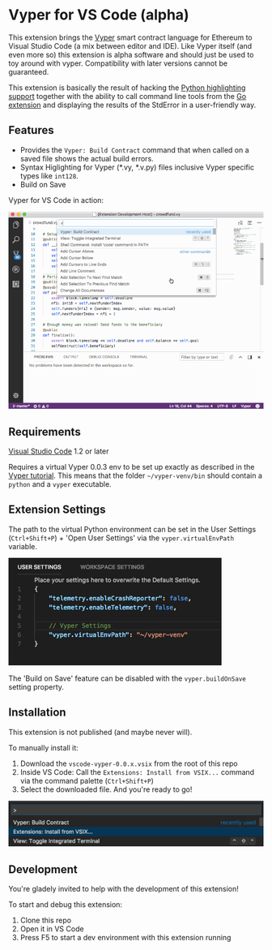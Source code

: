 # Vyper for VS Code (alpha)

This extension brings the [Vyper](https://github.com/ethereum/vyper) smart contract language for Ethereum to Visual Studio Code (a mix between editor and IDE). Like Vyper itself (and even more so) this extension is alpha software and should just be used to toy around with vyper. Compatibility with later versions cannot be guaranteed. 

This extension is basically the result of hacking the [Python highlighting support](https://github.com/Microsoft/vscode/tree/master/extensions/python) together with the ability to call command line tools from the [Go extension](https://github.com/Microsoft/vscode-go) and displaying the results of the StdError in a user-friendly way.

## Features

* Provides the `Vyper: Build Contract` command that when called on a saved file shows the actual build errors.
* Syntax Higlighting for Vyper (*.vy, *.v.py) files inclusive Vyper specific types like `int128`.
* Build on Save

Vyper for VS Code in action:

![Build Contract](vscode-vyper.gif)

## Requirements

[Visual Studio Code](https://code.visualstudio.com/) 1.2 or later

Requires a virtual Vyper 0.0.3 env to be set up exactly as described in the [Vyper tutorial](https://vyper.readthedocs.io/en/latest/installing-vyper.html).
This means that the folder `~/vyper-venv/bin` should contain a `python` and a `vyper` executable.

## Extension Settings

The path to the virtual Python environment can be set in the User Settings (`Ctrl+Shift+P`) + 'Open User Settings' via the `vyper.virtualEnvPath` variable.

![VS Code User Settings](vscode-vyper-settings.png)

The 'Build on Save' feature can be disabled with the `vyper.buildOnSave` setting property.
## Installation

This extension is not published (and maybe never will).

To manually install it:

1. Download the `vscode-vyper-0.0.x.vsix` from the root of this repo
2. Inside VS Code: Call the `Extensions: Install from VSIX...` command via the command palette (`Ctrl+Shift+P`)
3. Select the downloaded file. And you're ready to go!

![Install VSIX](vscode-install-vsix.png)

## Development

You're gladely invited to help with the development of this extension!

To start and debug this extension:

1. Clone this repo
2. Open it in VS Code
3. Press F5 to start a dev environment with this extension running
